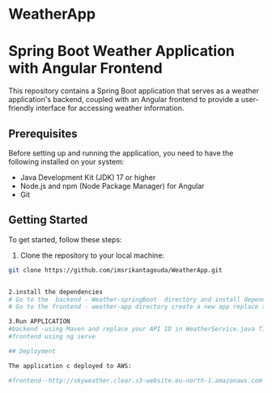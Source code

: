 # WeatherApp
# Spring Boot Weather Application with Angular Frontend

This repository contains a Spring Boot application that serves as a weather application's backend, coupled with an Angular frontend to provide a user-friendly interface for accessing weather information.

## Prerequisites

Before setting up and running the application, you need to have the following installed on your system:

- Java Development Kit (JDK) 17 or higher
- Node.js and npm (Node Package Manager) for Angular
- Git

## Getting Started

To get started, follow these steps:

1. Clone the repository to your local machine:

```bash
git clone https://github.com/imsrikantagouda/WeatherApp.git


2.install the dependencies
# Go to the  backend - Weather-springBoot  directory and install dependencies
# Go to the frontend - weather-app directory create a new app replace the src folder into the  your new application and install dependenciess

3.Run APPLICATION
#backend -using Maven and replace your API ID in WeatherService.java file 
#frontend using ng serve

## Deployment

The application c deployed to AWS:

#frontend--http://skyweather.clear.s3-website.eu-north-1.amazonaws.com


